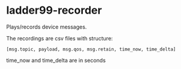 # ladder99-recorder

Plays/records device messages.

<!-- could have plugins for different device sources -->

The recordings are csv files with structure:

    [msg.topic, payload, msg.qos, msg.retain, time_now, time_delta]

time_now and time_delta are in seconds
